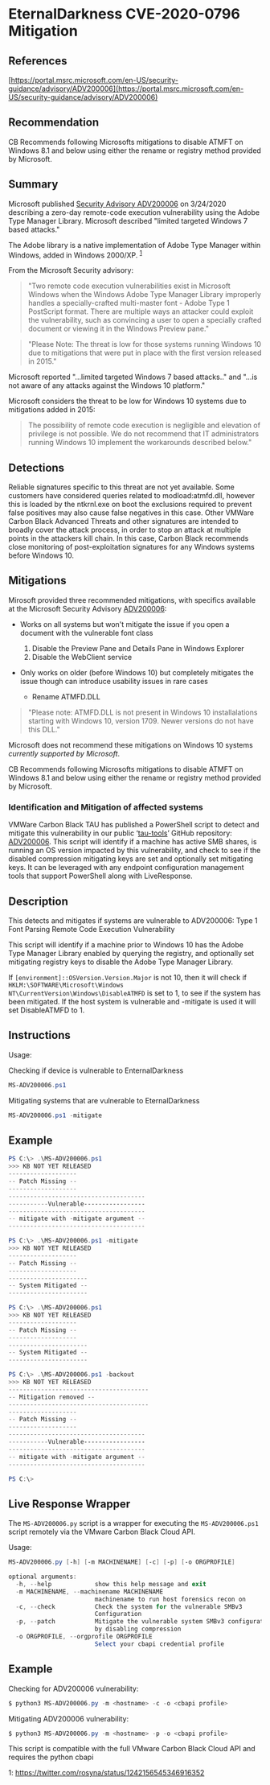 # EternalDarkness CVE-2020-0796 Mitigation

## References
[https://portal.msrc.microsoft.com/en-US/security-guidance/advisory/ADV200006](https://portal.msrc.microsoft.com/en-US/security-guidance/advisory/ADV200006)

## Recommendation

CB Recommends following Microsofts mitigations to disable ATMFT on Windows 8.1
and below using either the rename or registry method provided by Microsoft.

## Summary

Microsoft published [Security Advisory
ADV200006](https://portal.msrc.microsoft.com/en-US/security-guidance/advisory/ADV200006)
on 3/24/2020 describing a zero-day remote-code execution vulnerability using the
Adobe Type Manager Library.  Microsoft described "limited targeted Windows 7
based attacks."

The Adobe library is a native implementation of Adobe Type Manager within Windows, added in Windows 2000/XP. <sup>[1](#footnote1)</sup>

From the Microsoft Security advisory:

> "Two remote code execution vulnerabilities exist in Microsoft Windows when the
> Windows Adobe Type Manager Library improperly handles a specially-crafted
> multi-master font - Adobe Type 1 PostScript format. There are multiple ways an
> attacker could exploit the vulnerability, such as convincing a user to open a
> specially crafted document or viewing it in the Windows Preview pane."

> "Please Note: The threat is low for those systems running Windows 10 due to
> mitigations that were put in place with the first version released in 2015."

Microsoft reported "...limited targeted Windows 7 based attacks.." and "...is
not aware of any attacks against the Windows 10 platform."

Microsoft considers the threat to be low for Windows 10 systems due to mitigations added in 2015:

> The possibility of remote code execution is negligible and elevation of
> privilege is not possible. We do not recommend that IT administrators running
> Windows 10 implement the workarounds described below."

## Detections

Reliable signatures specific to this threat are not yet available. Some
customers have considered queries related to modload:atmfd.dll, however this is
loaded by the ntkrnl.exe on boot the exclusions required to prevent false
positives may also cause false negatives in this case. Other VMWare Carbon Black
Advanced Threats and other signatures are intended to broadly cover the attack
process, in order to stop an attack at multiple points in the attackers kill
chain. In this case, Carbon Black recommends close monitoring of
post-exploitation signatures for any Windows systems before Windows 10.

## Mitigations

Mirosoft provided three recommended mitigations, with specifics available at the Microsoft
Security Advisory
[ADV200006](https://portal.msrc.microsoft.com/en-US/security-guidance/advisory/ADV200006):


* Works on all systems but won't mitigate the issue if you open a document with the vulnerable font class
  1. Disable the Preview Pane and Details Pane in Windows Explorer
  2. Disable the WebClient service

* Only works on older (before Windows 10) but completely mitigates the issue
  though can introduce usability issues in rare cases
  * Rename ATMFD.DLL

> "Please note: ATMFD.DLL is not present in Windows 10 installalations starting
> with Windows 10, version 1709. Newer versions do not have this DLL."

Microsoft does not recommend these mitigations on Windows 10 systems _currently supported by Microsoft_.

CB Recommends following Microsofts mitigations to disable ATMFT on Windows 8.1
and below using either the rename or registry method provided by Microsoft.

### Identification and Mitigation of affected systems

VMWare Carbon Black TAU has published a PowerShell script to detect and mitigate
this vulnerability in our public
‘[tau-tools](https://github.com/carbonblack/tau-tools)’ GitHub repository:
[ADV200006](https://github.com/carbonblack/tau-tools/tree/master/remediation/MS-ADV200006). This
script will identify if a machine has active SMB shares, is running an OS
version impacted by this vulnerability, and check to see if the disabled
compression mitigating keys are set and optionally set mitigating keys. It can
be leveraged with any endpoint configuration management tools that support
PowerShell along with LiveResponse.

## Description

This detects and mitigates if systems are vulnerable to ADV200006: Type 1 Font Parsing Remote Code Execution Vulnerability

This script will identify if a machine prior to Windows 10 has the Adobe Type
Manager Library enabled by querying the registry, and optionally set mitigating
registry keys to disable the Adobe Type Manager Library.

If `[environment]::OSVersion.Version.Major` is not 10, then it will check if
`HKLM:\SOFTWARE\Microsoft\Windows NT\CurrentVersion\Windows\DisableATMFD` is set
to 1, to see if the system has been mitigated. If the host system is vulnerable
and -mitigate is used it will set DisableATMFD to 1.

## Instructions

Usage:

Checking if device is vulnerable to EnternalDarkness
```Powershell
MS-ADV200006.ps1
```

Mitigating systems that are vulnerable to EternalDarkness
```Powershell
MS-ADV200006.ps1 -mitigate
```

## Example

```Powershell
PS C:\> .\MS-ADV200006.ps1
>>> KB NOT YET RELEASED
-------------------
-- Patch Missing --
-------------------
--------------------------------------
-----------Vulnerable-----------------
--------------------------------------
-- mitigate with -mitigate argument --
--------------------------------------

PS C:\> .\MS-ADV200006.ps1 -mitigate
>>> KB NOT YET RELEASED
-------------------
-- Patch Missing --
-------------------
----------------------
-- System Mitigated --
----------------------

PS C:\> .\MS-ADV200006.ps1
>>> KB NOT YET RELEASED
-------------------
-- Patch Missing --
-------------------
----------------------
-- System Mitigated --
----------------------

PS C:\> .\MS-ADV200006.ps1 -backout
>>> KB NOT YET RELEASED
---------------------------------------
-- Mitigation removed --
---------------------------------------
-------------------
-- Patch Missing --
-------------------
--------------------------------------
-----------Vulnerable-----------------
--------------------------------------
-- mitigate with -mitigate argument --
--------------------------------------

PS C:\> 
```


## Live Response Wrapper

The `MS-ADV200006.py` script is a wrapper for executing the `MS-ADV200006.ps1` script remotely via the VMware Carbon Black Cloud API.

Usage:
```PowerShell
MS-ADV200006.py [-h] [-m MACHINENAME] [-c] [-p] [-o ORGPROFILE]

optional arguments:
  -h, --help            show this help message and exit
  -m MACHINENAME, --machinename MACHINENAME
                        machinename to run host forensics recon on
  -c, --check           Check the system for the vulnerable SMBv3
                        Configuration
  -p, --patch           Mitigate the vulnerable system SMBv3 configuration
                        by disabling compression
  -o ORGPROFILE, --orgprofile ORGPROFILE
                        Select your cbapi credential profile
```

## Example

Checking for ADV200006 vulnerability:
```PowerShell
$ python3 MS-ADV200006.py -m <hostname> -c -o <cbapi profile>
```

Mitigating ADV200006 vulnerability:
```PowerShell
$ python3 MS-ADV200006.py -m <hostname> -p -o <cbapi profile>
```

This script is compatible with the full VMware Carbon Black Cloud API and requires the python cbapi


<a name="footnote1">1</a>: https://twitter.com/rosyna/status/1242156545346916352
